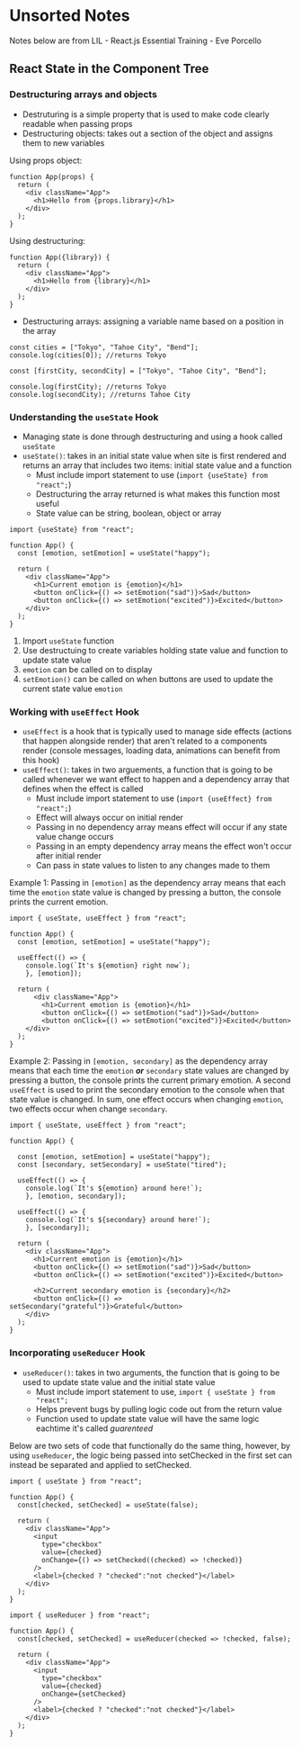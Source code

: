 # Unsorted Notes

Notes below are from LIL - React.js Essential Training - Eve Porcello
## React State in the Component Tree
### Destructuring arrays and objects
- Destruturing is a simple property that is used to make code clearly readable when passing props
- Destructuring objects: takes out a section of the object and assigns them to new variables

Using props object:
```
function App(props) {
  return (
    <div className="App">
      <h1>Hello from {props.library}</h1>
    </div>
  );
}
```

Using destructuring:
```
function App({library}) {
  return (
    <div className="App">
      <h1>Hello from {library}</h1>
    </div>
  );
}
```

- Destructuring arrays: assigning a variable name based on a position in the array

```
const cities = ["Tokyo", "Tahoe City", "Bend"];
console.log(cities[0]); //returns Tokyo
```

```
const [firstCity, secondCity] = ["Tokyo", "Tahoe City", "Bend"];

console.log(firstCity); //returns Tokyo
console.log(secondCity); //returns Tahoe City
```

### Understanding the `useState` Hook
- Managing state is done through destructuring and using a hook called `useState`
- `useState()`: takes in an initial state value when site is first rendered and returns an array that includes two items: initial state value and a function
	- Must include import statement to use (`import {useState} from "react";`)
	- Destructuring the array returned is what makes this function most useful
	- State value can be string, boolean, object or array

```
import {useState} from "react";

function App() {
  const [emotion, setEmotion] = useState("happy");

  return (
    <div className="App">
      <h1>Current emotion is {emotion}</h1>
      <button onClick={() => setEmotion("sad")}>Sad</button>
      <button onClick={() => setEmotion("excited")}>Excited</button>
    </div>
  );
}
```

1. Import `useState` function
2. Use destructuing to create variables holding state value and function to update state value
3. `emotion` can be called on to display
4. `setEmotion()` can be called on when buttons are used to update the current state value `emotion`

### Working with `useEffect` Hook
- `useEffect` is a hook that is typically used to manage side effects (actions that happen alongside render) that aren't related to a components render (console messages, loading data, animations can benefit from this hook)
- `useEffect()`: takes in two arguements, a function that is going to be called whenever we want effect to happen and a dependency array that defines when the effect is called
	- Must include import statement to use (`import {useEffect} from "react";`)
	- Effect will always occur on initial render
	- Passing in no dependency array means effect will occur if any state value change occurs
	- Passing in an empty dependency array means the effect won't occur after initial render
	- Can pass in state values to listen to any changes made to them

Example 1: Passing in `[emotion]` as the dependency array means that each time the `emotion` state value is changed by pressing a button, the console prints the current emotion.
```
import { useState, useEffect } from "react";

function App() {
  const [emotion, setEmotion] = useState("happy");

  useEffect(() => {
    console.log(`It's ${emotion} right now`);
	}, [emotion]);

  return (
	  <div className="App">
		<h1>Current emotion is {emotion}</h1>
		<button onClick={() => setEmotion("sad")}>Sad</button>
		<button onClick={() => setEmotion("excited")}>Excited</button>
	</div>
  );
}
```
 Example 2: Passing in `[emotion, secondary]` as the dependency array means that each time the `emotion` ***or*** `secondary` state values are changed by pressing a button, the console prints the current primary emotion. A second `useEffect` is used to print the secondary emotion to the console when that state value is changed.
 In sum, one effect occurs when changing `emotion`, two effects occur when change `secondary`.
 ```
import { useState, useEffect } from "react";

function App() {

  const [emotion, setEmotion] = useState("happy");
  const [secondary, setSecondary] = useState("tired");

  useEffect(() => {
    console.log(`It's ${emotion} around here!`);
    }, [emotion, secondary]);

  useEffect(() => {
    console.log(`It's ${secondary} around here!`);
    }, [secondary]);

  return (
    <div className="App">
      <h1>Current emotion is {emotion}</h1>
      <button onClick={() => setEmotion("sad")}>Sad</button>
      <button onClick={() => setEmotion("excited")}>Excited</button>

      <h2>Current secondary emotion is {secondary}</h2>
      <button onClick={() => setSecondary("grateful")}>Grateful</button>
    </div>
  );
}
```

### Incorporating `useReducer` Hook
- `useReducer()`: takes in two arguments, the function that is going to be used to update state value and the initial state value
	- Must include import statement to use, `import { useState } from "react";`
	- Helps prevent bugs by pulling logic code out from the return value
	- Function used to update state value will have the same logic eachtime it's called *guarenteed*

Below are two sets of code that functionally do the same thing, however, by using `useReducer`, the logic being passed into setChecked in the first set can instead be separated and applied to setChecked.

```
import { useState } from "react";

function App() {
  const[checked, setChecked] = useState(false);

  return (
    <div className="App">
      <input
        type="checkbox"
        value={checked}
        onChange={() => setChecked((checked) => !checked)} 
      />
      <label>{checked ? "checked":"not checked"}</label>
    </div>
  );
}
```

```
import { useReducer } from "react";

function App() {
  const[checked, setChecked] = useReducer(checked => !checked, false);

  return (
    <div className="App">
      <input
        type="checkbox"
        value={checked}
        onChange={setChecked}
      />
      <label>{checked ? "checked":"not checked"}</label>
    </div>
  );
}
```

